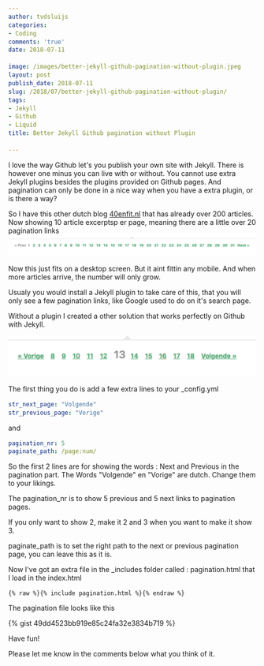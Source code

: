 ```yaml
---
author: tvdsluijs
categories:
- Coding
comments: 'true'
date: 2018-07-11

image: /images/better-jekyll-github-pagination-without-plugin.jpeg
layout: post
publish_date: 2018-07-11
slug: /2018/07/better-jekyll-github-pagination-without-plugin/
tags:
- Jekyll
- Github
- Liquid
title: Better Jekyll Github pagination without Plugin

---
```

I love the way Github let's you publish your own site with Jekyll. There is however one
minus you can live with or without. You cannot use extra Jekyll plugins besides the plugins
provided on Github pages. And pagination can only be done in a nice way when you have
a extra plugin, or is there a way?

<!--more-->

So I have this other dutch blog [40enfit.nl](https://40enfit.nl) that has already over 
200 articles. Now showing 10 article excerptsp er page, meaning there are a little over
20 pagination links
!["Pagination Jekyll"](/images/pagination_1.png)

Now this just fits on a desktop screen. But it aint fittin any mobile. And when more articles arrive, the number will only grow.

Usualy you would install a Jekyll plugin to take care of this, that you will only see a
few pagination links, like Google used to do on it's search page.

Without a plugin I created a other solution that works perfectly on Github with Jekyll.

!["Pagination Jekyll"](/images/pagination_2.png)

The first thing you do is add a few extra lines to your _config.yml

```yaml
str_next_page: "Volgende"  
str_previous_page: "Vorige"
```
and
```yaml
pagination_nr: 5
paginate_path: /page:num/
```
So the first 2 lines are for showing the words : Next and Previous in the pagination part. The Words "Volgende" en "Vorige" are dutch. Change them to your likings.

The pagination_nr is to show 5 previous and 5 next links to pagination pages.

If you only want to show 2, make it 2 and 3 when you want to make it show 3.

paginate_path is to set the right path to the next or previous pagination page, you can leave this as it is.

Now I've got an extra file in the _includes folder called : pagination.html that I load in the index.html

```
{% raw %}{% include pagination.html %}{% endraw %}
```
The pagination file looks like this

{% gist 49dd4523bb919e85c24fa32e3834b719 %}


Have fun! 

Please let me know in the comments below what you think of it.